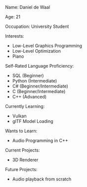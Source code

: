 Name: Daniel de Waal

Age: 21

Occupation: University Student

Interests:
- Low-Level Graphics Programming
- Low-Level Optimization
- Piano

Self-Rated Language Proficiency:
- SQL (Beginner)
- Python (Intermediate)
- C# (Beginner/Intermediate)
- C (Beginner/Intermediate)
- C++ (Advanced)

Currently Learning:
- Vulkan
- glTF Model Loading

Wants to Learn:
- Audio Programming in C++

Current Projects:
- 3D Renderer

Future Projects:
- Audio playback from scratch
